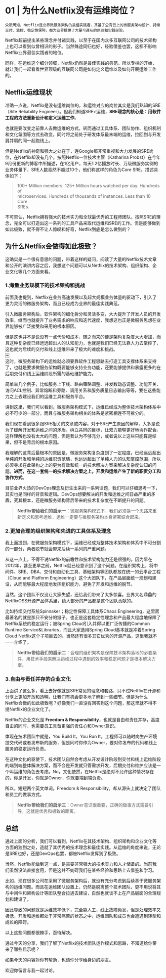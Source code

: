 # 01 | 为什么Netflix没有运维岗位？

    众所周知，Netflix是业界微服务架构的最佳实践者，其基于公有云上的微服务架构设计、持续交付、监控、稳定性保障，都为业界提供了大量可遵从的原则和实践经验。

Netflix超前提出某些理念并付诸实践，以至于在国内众多互联网公司的技术架构上也可以看到似曾相识的影子。当然殊途同归也好，经验借鉴也罢，这都不影响Netflix业界最佳实践者的地位。

同样，在运维这个细分领域，Netflix仍然是最佳实践的典范。所以专栏的开始，就让我们一起看看世界顶级的互联网公司是如何定义运维以及如何开展运维工作的。

## Netflix运维现状

准确一点说，Netflix是没有运维岗位的，和运维对应的岗位其实是我们熟知的SRE（Site Reliability Engineer）。但我们知道SRE≠运维，**SRE理念的核心是：用软件工程的方法重新设计和定义运维工作**。

也就是要改变之前靠人去做运维的方式，转而通过工具体系、团队协作、组织机制和文化氛围等方式去改变，同时将之前处于研发体系最末端的运维，拉回到与开发肩并肩的同一起跑线上。

但是Netflix的神奇和强大之处在于，连Google都非常重视和大力发展的SRE岗位，在Netflix却没有几个。按照Netflix一位技术主管（Katharina Probst）在今年9月份更新的博客中所描述，在1亿用户，每天1.2亿播放时长、万级微服务实例的业务体量下，SRE人数竟然不超过10个，他们称这样的角色为Core SRE。描述具体如下：

> 100+ Million members. 125+ Million hours watched per day. Hundreds of  
> microservices. Hundreds of thousands of instances. Less than 10 Core  
> SREs.

不可否认，Netflix拥有强大的技术实力和全球最优秀的工程师团队。按照SRE的理念，完全可以打造出这一系列的工具产品来取代运维和SRE的工作。但是能够做到如此极致，就不得不让人惊叹和好奇，Netflix到底是怎么做到的？

## 为什么Netflix会做得如此极致？

这确实是一个很有意思的问题，带着这样的疑问，阅读了大量的Netflix技术文章和公开的演讲内容之后，我想这个问题可以从Netflix的技术架构、组织架构、企业文化等几个方面来看。

### 1.海量业务规模下的技术架构和挑战

前面我也提到，Netflix在业务高速发展以及超大规模业务体量的驱动下，引入了更为灵活的微服务架构，而且已经成为业界的最佳实践典范。

引入微服务架构后，软件架构的细化拆分和灵活多变，大大提升了开发人员的开发效率，继而也就提升了业务需求的响应和迭代速度，我想这也正是微服务思想在业界能够被广泛接受和采用的根本原因。

但是这也并不是说没有一点代价和成本，随之而来的便是架构复杂度大大增加，而且这种复杂度已经远远超出人的认知能力，也就是我们已经无法靠人力去掌控了，这也就为后续的交付和线上运维带来了极大的难度和挑战。  
￼  
这时，微服务架构下的运维就必须要靠软件工程思路去打造工具支撑体系来支持了，也就是要求微服务架构既要能够支持业务功能，还要能够提供和暴露更多的在后期交付和线上运维阶段所需的基础维护能力。

简单举几个例子，比如服务上下线、路由策略调整、并发数动态调整、功能开关、访问ACL控制、异常熔断和旁路、调用关系和服务质量日志输出等等，要在这些能力之上去建设我们的运维工具和服务平台。

讲到这里，我们可以看到，微服务架构模式下，运维已经成为整体技术架构体系中必不可少的一部分，而且与微服务架构相关的体系是紧密相连不可拆分的。

我们现在看到很多跟SRE相关的文章或内容，对于SRE产生原因的解释，大多是说为了缓解开发和运维之间的矛盾，树立共同的目标，让双方能够更好地协作配合。这样理解也没有太大的问题，但是我认为不够充分，或者说以上这些只能算是结果，但不是背后的根本原因。

我理解的这背后最根本的原因是，微服务架构复杂度到了一定程度，已经远远超出单纯的开发和单纯的运维职责范畴，也远远超出了单纯人力的认知掌控范围，所以必须寻求在此架构之上的更为有效和统一的技术解决方案来解决复杂度认知的问题。**进而，在这一套统一的技术解决方案之上，开发和运维产生了新的职责分工和协作方式**。

目前业界火热的DevOps理念及衍生出来的一系列话题，我们可以仔细思考一下，其实也是同样的背景和逻辑。DevOps想要解决的开发和运维之间日益严重的矛盾，究其根本，还是微服务架构背后带来的技术复杂度在不断提升的问题。

> **Netflix带给我们的启示一**：微服务架构模式下，我们必须换一个思路来重新定义和思考运维，运维一定要与微服务架构本身紧密结合起来。

### 2.更加合理的组织架构和先进的工具体系及理念

我上面提到，在微服务架构模式下，运维已经成为整体技术架构和体系中不可分割的一部分，两者脱节就会带来后续一系列的严重问题。

从这一点上，不得不说Netflix的前瞻性和技术架构能力还是很强的。因为早在2012年，甚至更早之前，Netflix就已经意识到了这个问题。在组织架构上，将中间件、SRE、DBA、交付和自动化工具、基础架构等团队都放在统一的云平台工程（Cloud and Platform Engineering）这个大团队下，在产品层面统一规划和建设，从而能够最大程度地发挥组织能力，避免了开发和运维的脱节。

当然，这个团队不仅没让大家失望，还给我们带来了太多惊喜。业界大名鼎鼎的NetflixOSS开源产品体系里，绝大部分的产品都是这个团队贡献的。

比如持续交付系统Spinnaker；稳定性保障工具体系Chaos Engineering，这里面最著名的就是那只不安分的猴子，也正是这套稳定性理念和产品最大程度地保障了Netflix系统的稳定运行；被Spring Cloud引入并得以更广泛传播的Common Runtime Service&Libraries，而且大家选用Spring Cloud基本就是冲着Spring Cloud Netflix这个子项目去的。当然还有很多其它优秀的开源产品，这里我就不一一介绍了。

> **Netflix带给我们的启示二**：合理的组织架构是保障技术架构落地的必要条件，用技术手段来解决运维过程中遇到的效率和稳定问题才是根本解决方案。

### 3.自由与责任并存的企业文化

上面讲了这么多，看上去好像就是SRE常见的理念和套路，只不过Netflix在开源和分享上更加开放和透明，让我们有机会更多地了解到一些细节。但是为什么Netflix会做的如此极致呢？好像我们一直没有回答到这个问题，那这里就不得不提Netflix的企业文化了。

Netflix的企业文化是 **Freedom & Responsibility**，也就是自由和责任并存，高度自由的同时，也需要员工具备更强的责任心和Owner意识。

体现在技术团队中就是，You Build It，You Run It。工程师可以随时向生产环境提交代码或者发布新的服务，但是同时你作为Owner，要对你发布的代码和线上服务的稳定运行负责。

在这种文化的驱使下，技术团队自然会考虑从开发设计阶段到交付和线上运维阶段的端到端整体解决方案，而不会是开发就只管需求开发，后期交付和维护应该是一个叫运维的角色去考虑。No，文化使然，在Netflix是绝对不允许这种情况存在的，你是开发，你就是Owner，你就要端到端负责。

所以，短短两个英文单词，Freedom & Responsibility，却从源头上就决定了团队和员工的做事方式。

> **Netflix带给我们的启示三**：Owner意识很重要，正确的做事方式需要引导，这就是优秀和极致的距离。

## 总结

通过上面的分析，我们可以看到，Netflix在其技术架构、组织架构和企业文化等方面的独到之处，造就了其优秀的技术理念和最佳实践。从运维的角度来说，无论是SRE也好，还是DevOps也罢，都被Netflix发挥到了极致。

当然，Netflix能做到这一点，是需要非常强大的技术实力和人才储备的。当前我们虽然没法直接套用，但是这并不妨碍我们在某些经验和思路上去借鉴和学习。

比如，现在很多公司在采用了微服务架构后，就没有充分考虑到后续基于微服务架构的运维问题。而且在运维团队设置上，仍然是脱离整个技术团队，更不用说将其与中间件和架构设计等团队整合拉通去建设，自然也就谈不上在产品层面的合理规划和建设了。

因此导致的问题就是运维效率低下，完全靠人工，线上故障频发，但是处理效率又极低，开发和运维都处于非常痛苦的状态之中，运维团队和成员也会遭遇到转型和成长的障碍。

以上这些问题都很棘手，亟待解决。

通过今天的分享，我们了解了Netflix的技术团队运作模式和思路，不知道给你带来了哪些启示呢？

如果今天的内容对你有帮助，也请你分享给身边的朋友。

欢迎你留言与我一起讨论。
    